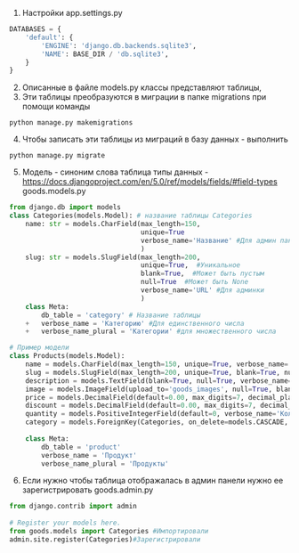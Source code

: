 1. Настройки
app.settings.py
```python
DATABASES = {  
    'default': {  
        'ENGINE': 'django.db.backends.sqlite3',  
        'NAME': BASE_DIR / 'db.sqlite3',  
    }  
}
```
2. Описанные в файле models.py классы представляют таблицы,
3.  Эти таблицы преобразуются в миграции в папке migrations при помощи команды
```shell
python manage.py makemigrations
```
4.  Чтобы записать эти таблицы из миграций в базу данных - выполнить
```
python manage.py migrate
```
5. Модель - синоним слова таблица
типы данных - https://docs.djangoproject.com/en/5.0/ref/models/fields/#field-types
goods.models.py
```python
from django.db import models    
class Categories(models.Model): # название таблицы Categories
	name: str = models.CharField(max_length=150,  
	                             unique=True  
	                             verbose_name='Название' #Для админ панели
	                             )  
	slug: str = models.SlugField(max_length=200,  
	                             unique=True,  #Уникальное
	                             blank=True,  #Может быть пустым
	                             null=True  #Может быть None
	                             verbose_name='URL' #Для админки
	                             )
	class Meta:  
	    db_table = 'category' # Название таблицы
	+   verbose_name = 'Категорию' #Для единственного числа
	+	verbose_name_plural = 'Категории' #для множественного числа

# Пример модели
class Products(models.Model):  
    name = models.CharField(max_length=150, unique=True, verbose_name='Название', )  
    slug = models.SlugField(max_length=200, unique=True, blank=True, null=True, verbose_name='URL')  
    description = models.TextField(blank=True, null=True, verbose_name='Описание')  
    image = models.ImageField(upload_to='goods_images', null=True, blank=True, verbose_name='Картинка')  
    price = models.DecimalField(default=0.00, max_digits=7, decimal_places=2, verbose_name='Цена')  
    discount = models.DecimalField(default=0.00, max_digits=7, decimal_places=2, verbose_name='Скидка в процентах')  
    quantity = models.PositiveIntegerField(default=0, verbose_name='Количество')  
    category = models.ForeignKey(Categories, on_delete=models.CASCADE, verbose_name='Категория')  
  
    class Meta:  
        db_table = 'product'  
        verbose_name = 'Продукт'  
        verbose_name_plural = 'Продукты'
```

6. Если нужно чтобы таблица отображалась в админ панели нужно ее зарегистрировать
goods.admin.py  
```python
from django.contrib import admin  
   
# Register your models here.  
from goods.models import Categories #Импортировали
admin.site.register(Categories)#Зарегистрировали 
```

